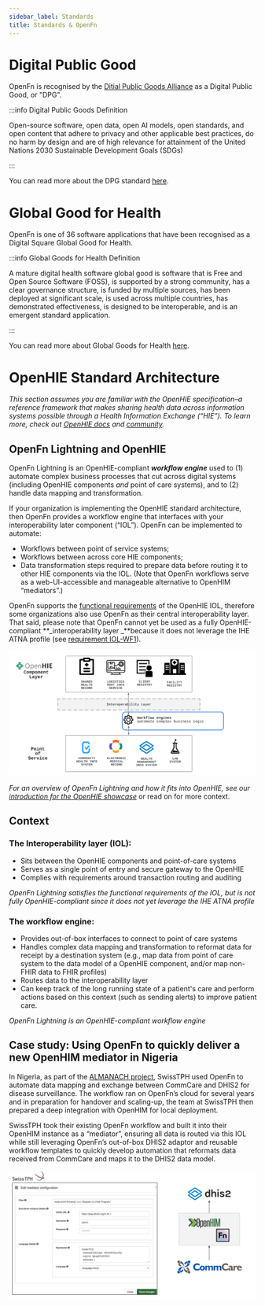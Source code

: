 ```yaml
---
sidebar_label: Standards
title: Standards & OpenFn
---
```


# Digital Public Good
OpenFn is recognised by the
[Ditial Public Goods Alliance](https://digitalpublicgoods.net/) as a Digital
Public Good, or "DPG".

:::info Digital Public Goods Definition

Open-source software, open data, open AI models, open standards, and open
content that adhere to privacy and other applicable best practices, do no harm
by design and are of high relevance for attainment of the United Nations 2030
Sustainable Development Goals (SDGs)

:::

You can read more about the DPG standard
[here](https://digitalpublicgoods.net/standard/).

# Global Good for Health

OpenFn is one of 36 software applications that have been recognised as a Digital
Square Global Good for Health.

:::info Global Goods for Health Definition

A mature digital health software global good is software that is Free and Open
Source Software (FOSS), is supported by a strong community, has a clear
governance structure, is funded by multiple sources, has been deployed at
significant scale, is used across multiple countries, has demonstrated
effectiveness, is designed to be interoperable, and is an emergent standard
application.

:::

You can read more about Global Goods for Health
[here](https://digitalsquare.org/digital-health-global-goods).

# OpenHIE Standard Architecture

_This section assumes you are familiar with the OpenHIE specification–a
reference framework that makes sharing health data across information systems
possible through a Health Information Exchange (“HIE”). To learn more, check out
[OpenHIE docs](https://guides.ohie.org/arch-spec/) and
[community](https://ohie.org/)._

## OpenFn Lightning and OpenHIE

OpenFn Lightning is an OpenHIE-compliant **_workflow engine_** used to (1)
automate complex business processes that cut across digital systems (including
OpenHIE components _and_ point of care systems), and to (2) handle data mapping
and transformation.

If your organization is implementing the OpenHIE standard architecture, then
OpenFn provides a workflow engine that interfaces with your interoperability
later component (“IOL”). OpenFn can be implemented to automate:

- Workflows between point of service systems;
- Workflows between across core HIE components;
- Data transformation steps required to prepare data before routing it to other
  HIE components via the IOL. (Note that OpenFn workflows serve as a
  web-UI-accessible and manageable alternative to OpenHIM “mediators”.)

OpenFn supports the
[functional requirements](https://guides.ohie.org/arch-spec/openhie-component-specifications-1/openhie-interoperability-layer-iol#openhie-iol-functional-requirements)
of the OpenHIE IOL, therefore some organizations also use OpenFn as their
central interoperability layer. That said, please note that OpenFn cannot yet be
used as a fully OpenHIE-compliant **_interoperability layer _**because it does
not leverage the IHE ATNA profile (see
[requirement IOL-WF1](https://guides.ohie.org/arch-spec/openhie-component-specifications-1/openhie-interoperability-layer-iol#openhie-iol-workflow-requirements)).

![openhie_architecture](/img/openhie_architecture.png)

_For an overview of OpenFn Lightning and how it fits into OpenHIE, see our
[introduction for the OpenHIE showcase](https://www.youtube.com/watch?v=PTRRZBYtqyc)_
or read on for more context.

## Context

### The Interoperability layer (IOL):

- Sits between the OpenHIE components and point-of-care systems
- Serves as a single point of entry and secure gateway to the OpenHIE
- Complies with requirements around transaction routing and auditing

_OpenFn Lightning satisfies the functional requirements of the IOL, but is not
fully OpenHIE-compliant since it does not yet leverage the IHE ATNA profile_

### The workflow engine:

- Provides out-of-box interfaces to connect to point of care systems
- Handles complex data mapping and transformation to reformat data for receipt
  by a destination system (e.g., map data from point of care system to the data
  model of a OpenHIE component, and/or map non-FHIR data to FHIR profiles)
- Routes data to the interoperability layer
- Can keep track of the long running state of a patient's care and perform
  actions based on this context (such as sending alerts) to improve patient
  care.

_OpenFn Lightning is an OpenHIE-compliant workflow engine_

## Case study: Using OpenFn to quickly deliver a new OpenHIM mediator in Nigeria

In Nigeria, as part of the
[ALMANACH project](https://articles.nigeriahealthwatch.com/almanach-revolutionising-the-management-of-childhood-illnesses-in-adamawa-state/),
SwissTPH used OpenFn to automate data mapping and exchange between CommCare and
DHIS2 for disease surveillance. The workflow ran on OpenFn’s cloud for several
years and in preparation for handover and scaling-up, the team at SwissTPH then
prepared a deep integration with OpenHIM for local deployment.

SwissTPH took their existing OpenFn workflow and built it into their OpenHIM
instance as a “mediator”, ensuring all data is routed via this IOL while still
leveraging OpenFn’s out-of-box DHIS2 adaptor and reusable workflow templates to
quickly develop automation that reformats data received from CommCare and maps
it to the DHIS2 data model.

![swisstph](/img/swisstph.png)
